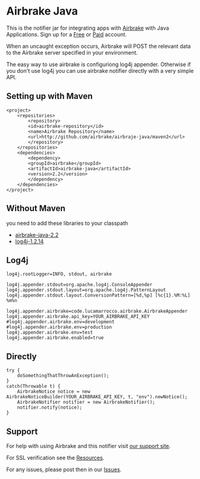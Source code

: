 Airbrake Java
=============

This is the notifier jar for integrating apps with [Airbrake](http://airbrake.io) with Java Applications. Sign up for a [Free](https://airbrake.io/account/new/Free) or [Paid](https://airbrake.io/account/new?source=github) account.

When an uncaught exception occurs, Airbrake will POST the relevant data
to the Airbrake server specified in your environment.

The easy way to use airbrake is configuriong log4j appender. Otherwise if you don't 
use log4j you can use airbrake notifier directly with a very simple API.

Setting up with Maven
---------------------

	<project>
  		<repositories>
    		<repository>
      		<id>airbrake-repository</id>
      		<name>Airbrake Repository</name>
      		<url>http://github.com/airbrake/airbraje-java/maven2</url>
    		</repository>
 		</repositories>
  		<dependencies>
    		<dependency>
      		<groupId>airbrake</groupId>
      		<artifactId>airbrake-java</artifactId>
      		<version>2.2</version>
    		</dependency>
  		</dependencies>
	</project>

Without Maven
-------------

you need to add these libraries to your classpath
 * [airbrake-java-2.2](https://github.com/airbrake/airbrake-java/blob/master/maven2/airbrake/airbrake-java/2.2/airbrake-java-2.2.jar)
 * [log4j-1.2.14](https://github.com/airbrake/airbrake-java/raw/master/maven2/airbrake/airbrake-java/2.2/airbrake-java-2.2.jar)

Log4j
-----

	log4j.rootLogger=INFO, stdout, airbrake

	log4j.appender.stdout=org.apache.log4j.ConsoleAppender
	log4j.appender.stdout.layout=org.apache.log4j.PatternLayout
	log4j.appender.stdout.layout.ConversionPattern=[%d,%p] [%c{1}.%M:%L] %m%n

	log4j.appender.airbrake=code.lucamarrocco.airbrake.AirbrakeAppender	
	log4j.appender.airbrake.api_key=YOUR_AIRBRAKE_API_KEY
	#log4j.appender.airbrake.env=development
	#log4j.appender.airbrake.env=production
	log4j.appender.airbrake.env=test
	log4j.appender.airbrake.enabled=true


Directly
------------------------------

	try {
  		doSomethingThatThrowAnException();
	}
	catch(Throwable t) {
  		AirbrakeNotice notice = new AirbrakeNoticeBuilder(YOUR_AIRBRAKE_API_KEY, t, "env").newNotice();
  		AirbrakeNotifier notifier = new AirbrakeNotifier();
  		notifier.notify(notice);
	}
	

Support
-------

For help with using Airbrake and this notifier visit [our support site](http://help.airbrake.io).

For SSL verification see the [Resources](https://github.com/airbrake/airbrake/blob/master/resources/README.md).

For any issues, please post then in our [Issues](https://github.com/airbrake/airbrake-java/issues).


